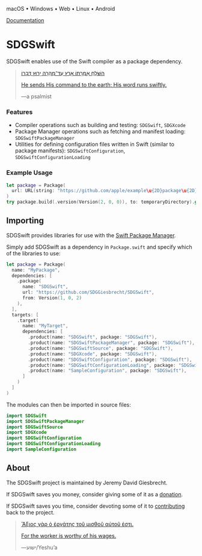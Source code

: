 <!--
 README.md

 This source file is part of the SDGSwift open source project.
 https://sdggiesbrecht.github.io/SDGSwift

 Copyright ©2018–2020 Jeremy David Giesbrecht and the SDGSwift project contributors.

 Soli Deo gloria.

 Licensed under the Apache Licence, Version 2.0.
 See http://www.apache.org/licenses/LICENSE-2.0 for licence information.
 -->

macOS • Windows • Web • Linux • Android

[Documentation](https://sdggiesbrecht.github.io/SDGSwift/%F0%9F%87%A8%F0%9F%87%A6EN)

# SDGSwift

SDGSwift enables use of the Swift compiler as a package dependency.

> [השֹּׁלֵחַ אִמְרָתוֹ אָרֶץ עַד־מְהֵרָה יָרוּץ דְּבָרוֹ׃](https://www.biblegateway.com/passage/?search=Psalm+147:15&version=WLC;NIV)
>
> [He sends His command to the earth; His word runs swiftly.](https://www.biblegateway.com/passage/?search=Psalm+147:15&version=WLC;NIV)
>
> ―a psalmist

### Features

- Compiler operations such as building and testing: `SDGSwift`, `SDGXcode`
- Package Manager operations such as fetching and manifest loading: `SDGSwiftPackageManager`
- Utilities for defining configuration files written in Swift (similar to package manifests): `SDGSwiftConfiguration`, `SDGSwiftConfigurationLoading`

### Example Usage

```swift
let package = Package(
  url: URL(string: "https://github.com/apple/example\u{2D}package\u{2D}dealer")!
)
try package.build(.version(Version(2, 0, 0)), to: temporaryDirectory).get()
```

## Importing

SDGSwift provides libraries for use with the [Swift Package Manager](https://swift.org/package-manager/).

Simply add SDGSwift as a dependency in `Package.swift` and specify which of the libraries to use:

```swift
let package = Package(
  name: "MyPackage",
  dependencies: [
    .package(
      name: "SDGSwift",
      url: "https://github.com/SDGGiesbrecht/SDGSwift",
      from: Version(1, 0, 2)
    ),
  ],
  targets: [
    .target(
      name: "MyTarget",
      dependencies: [
        .product(name: "SDGSwift", package: "SDGSwift"),
        .product(name: "SDGSwiftPackageManager", package: "SDGSwift"),
        .product(name: "SDGSwiftSource", package: "SDGSwift"),
        .product(name: "SDGXcode", package: "SDGSwift"),
        .product(name: "SDGSwiftConfiguration", package: "SDGSwift"),
        .product(name: "SDGSwiftConfigurationLoading", package: "SDGSwift"),
        .product(name: "SampleConfiguration", package: "SDGSwift"),
      ]
    )
  ]
)
```

The modules can then be imported in source files:

```swift
import SDGSwift
import SDGSwiftPackageManager
import SDGSwiftSource
import SDGXcode
import SDGSwiftConfiguration
import SDGSwiftConfigurationLoading
import SampleConfiguration
```

## About

The SDGSwift project is maintained by Jeremy David Giesbrecht.

If SDGSwift saves you money, consider giving some of it as a [donation](https://paypal.me/JeremyGiesbrecht).

If SDGSwift saves you time, consider devoting some of it to [contributing](https://github.com/SDGGiesbrecht/SDGSwift) back to the project.

> [Ἄξιος γὰρ ὁ ἐργάτης τοῦ μισθοῦ αὐτοῦ ἐστι.](https://www.biblegateway.com/passage/?search=Luke+10&version=SBLGNT;NIV)
>
> [For the worker is worthy of his wages.](https://www.biblegateway.com/passage/?search=Luke+10&version=SBLGNT;NIV)
>
> ―‎ישוע/Yeshuʼa
